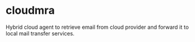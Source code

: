 # cloudmra
Hybrid cloud agent to retrieve email from cloud provider and forward it to local mail transfer services.
